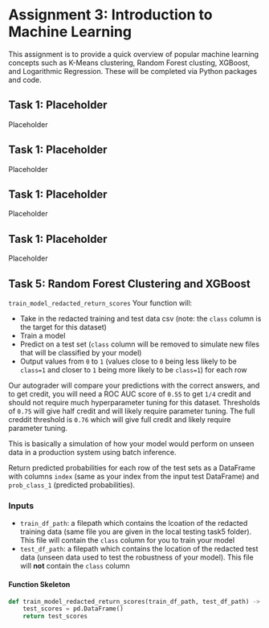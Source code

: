 # Assignment 3:  Introduction to Machine Learning
This assignment is to provide a quick overview of popular machine learning concepts such as K-Means clustering, Random Forest clusting, XGBoost, and Logarithmic Regression. These will be completed via Python packages and code.

## Task 1: Placeholder
Placeholder

## Task 1: Placeholder
Placeholder

## Task 1: Placeholder
Placeholder

## Task 1: Placeholder
Placeholder

## Task 5: Random Forest Clustering and XGBoost
`train_model_redacted_return_scores`
Your function will:
* Take in the redacted training and test data csv (note: the `class` column is the target for this dataset)
* Train a model
* Predict on a test set (`class` column will be removed to simulate new files that will be classified by your model)
* Output values from `0` to `1` (values close to `0` being less likely to be `class=1` and closer to `1` being more likely to be `class=1`) for each row

Our autograder will compare your predictions with the correct answers, and to get credit, you will need a ROC AUC score of `0.55` to get `1/4` credit and should not require much hyperparameter tuning for this dataset. Thresholds of `0.75` will give half credit and will likely require parameter tuning. The full creddit threshold is `0.76` which will give full credit and likely require parameter tuning.

This is basically a simulation of how your model would perform on unseen data in a production system using batch inference.

Return predicted probabilities for each row of the test sets as a DataFrame with columns `index` (same as your index from the input test DataFrame) and `prob_class_1` (predicted probabilities).

### Inputs
* `train_df_path`: a filepath which contains the lcoation of the redacted training data (same file you are given in the local testing task5 folder). This file will contain the `class` column for you to train your model
* `test_df_path`: a filepath which contains the location of the redacted test data (unseen data used to test the robustness of your model). This file will **not** contain the `class` column

#### Function Skeleton
```python
def train_model_redacted_return_scores(train_df_path, test_df_path) -> pd.Dataframe:
    test_scores = pd.DataFrame()
    return test_scores
```
